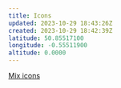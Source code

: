 ```yaml
---
title: Icons
updated: 2023-10-29 18:43:26Z
created: 2023-10-29 18:42:39Z
latitude: 50.85517100
longitude: -0.55511900
altitude: 0.0000
---
```


[Mix icons](https://www.vecteezy.com/vector-art/5619418-remote-monitoring-turquoise-concept-icon-production-estimation-abstract-idea-thin-line-illustration-isolated-outline-drawing-editable-stroke-roboto-medium-myriad-pro-bold-fonts-used)

&nbsp;
